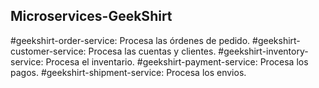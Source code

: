 ## Microservices-GeekShirt
#geekshirt-order-service: Procesa las órdenes de pedido. 
#geekshirt-customer-service: Procesa las cuentas y clientes.
#geekshirt-inventory-service: Procesa el inventario.
#geekshirt-payment-service: Procesa los pagos.
#geekshirt-shipment-service: Procesa los envios.

